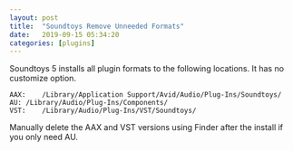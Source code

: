 ```yaml
---
layout: post
title:  "Soundtoys Remove Unneeded Formats"
date:   2019-09-15 05:34:20
categories: [plugins]
---
```


Soundtoys 5 installs all plugin formats to the following locations. It has no customize option.

```
AAX:	/Library/Application Support/Avid/Audio/Plug-Ins/Soundtoys/
AU:	/Library/Audio/Plug-Ins/Components/
VST:	/Library/Audio/Plug-Ins/VST/Soundtoys/
```

Manually delete the AAX and VST versions using Finder after the install if you only need AU.
